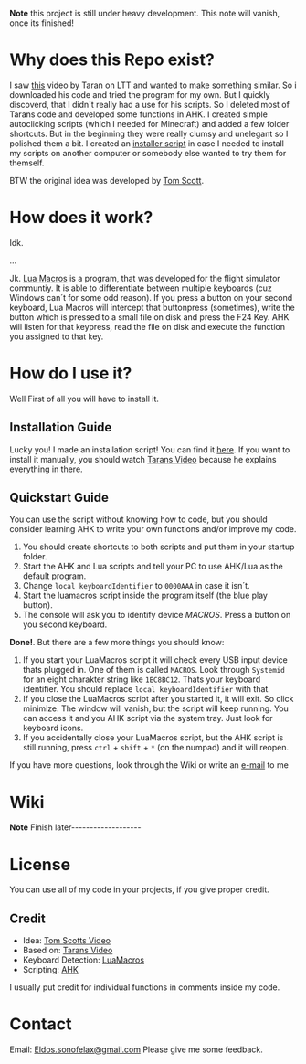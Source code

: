 **Note** this project is still under heavy development. This note will vanish, once its finished!

# Why does this Repo exist?
I saw [this](https://www.youtube.com/watch?v=Arn8ExQ2Gjg) video by Taran on LTT and wanted to make something similar. So i downloaded his code and tried the program for my own. But I quickly discoverd, that I didn´t really had a use for his scripts. So I deleted most of Tarans code and developed some functions in AHK. I created simple autoclicking scripts (which I needed for Minecraft) and added a few folder shortcuts. But in the beginning they were really clumsy and unelegant so I polished them a bit. I created an [installer script](https://github.com/EldosHD/myInstallers) in case I needed to install my scripts on another computer or somebody else wanted to try them for themself.

BTW the original idea was developed by [Tom Scott](https://www.youtube.com/watch?v=lIFE7h3m40U&feature=emb_title).

# How does it work?
Idk.

...

Jk. [Lua Macros](http://www.hidmacros.eu/forum/viewtopic.php?f=10&t=241#p794) is a program, that was developed for the flight simulator communtiy. It is able to differentiate between multiple keyboards (cuz Windows can´t for some odd reason). If you press a button on your second keyboard, Lua Macros will intercept that buttonpress (sometimes), write the button which is pressed to a small file on disk and press the F24 Key. AHK will listen for that keypress, read the file on disk and execute the function you assigned to that key.

# How do I use it?
Well First of all you will have to install it.

## Installation Guide
Lucky you! I made an installation script! You can find it [here](https://github.com/EldosHD/myInstallers).
If you want to install it manually, you should watch [Tarans Video](https://www.youtube.com/watch?v=Arn8ExQ2Gjg) because he explains everything in there.

## Quickstart Guide
You can use the script without knowing how to code, but you should consider learning AHK to write your own functions and/or improve my code.
1. You should create shortcuts to both scripts and put them in your startup folder.
2. Start the AHK and Lua scripts and tell your PC to use AHK/Lua as the default program. 
3. Change `local keyboardIdentifier` to `0000AAA` in case it isn´t.
4. Start the luamacros script inside the program itself (the blue play button).
5. The console will ask you to identify device *MACROS*. Press a button on you second keyboard.

**Done!**. But there are a few more things you should know:
1. If you start your LuaMacros script it will check every USB input device thats plugged in. One of them is called `MACROS`. Look through `Systemid` for an eight charakter string like `1EC8BC12`. Thats your keyboard identifier. You should replace `local keyboardIdentifier` with that.
2. If you close the LuaMacros script after you started it, it will exit. So click minimize. The window will vanish, but the script will keep running. You can access it and you AHK script via the system tray. Just look for keyboard icons.
3. If you accidentally close your LuaMacros script, but the AHK script is still running, press `ctrl` + `shift` + `*` (on the numpad) and it will reopen.

If you have more questions, look through the Wiki or write an [e-mail](https://github.com/EldosHD/2nd-Keyboard/blob/master/README.md#contact) to me

# Wiki

**Note** Finish later-------------------

# License
You can use all of my code in your projects, if you give proper credit.
## Credit
- Idea: [Tom Scotts Video](https://www.youtube.com/watch?v=lIFE7h3m40U&feature=emb_title)
- Based on: [Tarans Video](https://www.youtube.com/watch?v=Arn8ExQ2Gjg)
- Keyboard Detection: [LuaMacros](http://www.hidmacros.eu/forum/viewtopic.php?f=10&t=241#p794)
- Scripting: [AHK](https://www.autohotkey.com/)

 I usually put credit for individual functions in comments inside my code.

# Contact
Email: Eldos.sonofelax@gmail.com
Please give me some feedback.

